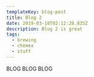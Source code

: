 ```yaml
---
templateKey: blog-post
title: Blog 2
date: 2019-03-18T02:12:28.835Z
description: Blog 2 is great
tags:
  - brewing
  - chemex
  - stuff
---
```

BLOG BLOG BLOG
